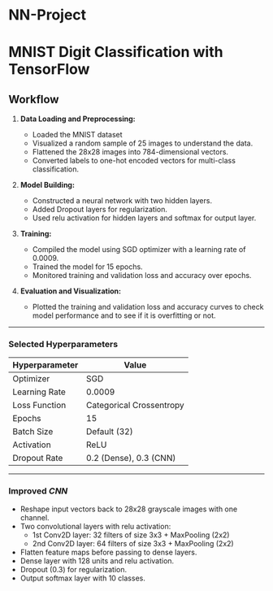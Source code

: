 # NN-Project

# MNIST Digit Classification with TensorFlow

## Workflow

1. **Data Loading and Preprocessing:**
   - Loaded the MNIST dataset 
   - Visualized a random sample of 25 images to understand the data.
   - Flattened the 28x28 images into 784-dimensional vectors.
   - Converted labels to one-hot encoded vectors for multi-class classification.

2. **Model Building:**
   - Constructed a neural network with two hidden layers.
   - Added Dropout layers for regularization.
   - Used relu activation for hidden layers and softmax for output layer.

3. **Training:**
   - Compiled the model using SGD optimizer with a learning rate of 0.0009.
   - Trained the model for 15 epochs.
   - Monitored training and validation loss and accuracy over epochs.

4. **Evaluation and Visualization:**
   - Plotted the training and validation loss and accuracy curves to check model performance and to see if it is overfitting or not.

---

### Selected Hyperparameters
| Hyperparameter | Value           |
|----------------|-----------------|
| Optimizer      | SGD             |
| Learning Rate  | 0.0009          |
| Loss Function  | Categorical Crossentropy |
| Epochs         | 15              |
| Batch Size     | Default (32)    |
| Activation    | ReLU            |
| Dropout Rate   | 0.2 (Dense), 0.3 (CNN) |

---

### Improved *CNN*
  - Reshape input vectors back to 28x28 grayscale images with one channel.
  - Two convolutional layers with relu activation:
    - 1st Conv2D layer: 32 filters of size 3x3 + MaxPooling (2x2)
    - 2nd Conv2D layer: 64 filters of size 3x3 + MaxPooling (2x2)
  - Flatten feature maps before passing to dense layers.
  - Dense layer with 128 units and relu activation.
  - Dropout (0.3) for regularization.
  - Output softmax layer with 10 classes.

